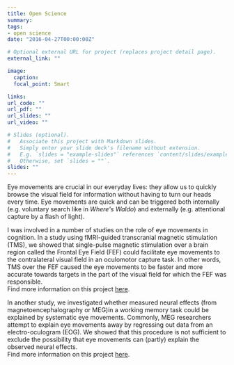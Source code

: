 ```yaml
---
title: Open Science
summary: 
tags:
- open science
date: "2016-04-27T00:00:00Z"

# Optional external URL for project (replaces project detail page).
external_link: ""

image:
  caption: 
  focal_point: Smart

links:
url_code: ""
url_pdf: ""
url_slides: ""
url_video: ""

# Slides (optional).
#   Associate this project with Markdown slides.
#   Simply enter your slide deck's filename without extension.
#   E.g. `slides = "example-slides"` references `content/slides/example-slides.md`.
#   Otherwise, set `slides = ""`.
slides: ""
---
```


Eye movements are crucial in our everyday lives: they allow us to quickly browse the visual field for information without having to turn our heads every time. Eye movements are quick and can be triggered both internally (e.g. voluntary search like in _Where's Waldo_) and externally (e.g. attentional capture by a flash of light). 

I was involved in a number of studies on the role of eye movements in cognition. 
In a study using fMRI-guided transcranial magnetic stimulation (TMS), we showed that single-pulse magnetic stimulation over a brain region called the Frontal Eye Field (FEF) could facilitate eye movements to the contralateral visual field in an oculomotor capture task. In other words, TMS over the FEF caused the eye movements to be faster and more accurate towards targets in the part of the visual field for which the FEF was responsible.  
Find more information on this project [here](/publication/2013_bosch_cercor/ "The role of the frontal eye fields in oculomotor competition: image-guided TMS enhances contralateral target selection").  

In another study, we investigated whether measured neural effects (from magnetoencephalography or MEG)in a working memory task could be explained by systematic eye movements. Commonly, MEG researchers attempt to explain eye movements away by regressing out data from an electro-oculogram (EOG). We showed that this procedure is not sufficient to exclude the possibility that eye movements can (partly) explain the observed neural effects.  
Find more information on this project [here](/publication/2019_quax_neuroimage/ "Eye movements explain decodability during perception and cued attention in MEG").  
